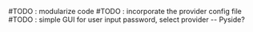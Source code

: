 #TODO : modularize code
#TODO : incorporate the provider config file
#TODO : simple GUI for user input password, select provider -- Pyside?
